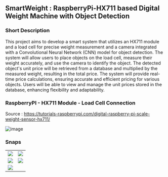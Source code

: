 ## SmartWeight : RaspberryPi-HX711 based Digital Weight Machine with Object Detection

### Short Description

This project aims to develop a smart system that utilizes an HX711 module and a load cell for precise weight measurement and a camera integrated with a Convolutional Neural Network (CNN) model for object detection. The system will allow users to place objects on the load cell, measure their weight accurately, and use the camera to identify the object. The detected object's unit price will be retrieved from a database and multiplied by the measured weight, resulting in the total price. The system will provide real-time price calculations, ensuring accurate and efficient pricing for various objects. Users will be able to view and manage the unit prices stored in the database, enhancing flexibility and adaptability. 

### RaspberryPI - HX711 Module - Load Cell Connection

Source : https://tutorials-raspberrypi.com/digital-raspberry-pi-scale-weight-sensor-hx711/

![image](https://github.com/Sajjad-Hossain-Talukder/SmartWeight-RaspberryPi-HX711-based-Digital-Weight-Machine-with-Object-Detection/assets/63524824/5882e4db-8aac-4193-af7f-1c1b6b415be3)


### Snaps

|||
|-----|---|
|<img src="images/WIN_20230525_15_14_10_Pro.jpg" >| <img src="images/WIN_20230525_15_15_18_Pro.jpg" >|
|<img src="images/WIN_20230525_15_15_42_Pro.jpg" >| <img src="images/WIN_20230525_15_15_47_Pro.jpg" >|
|<img src="images/WIN_20230525_15_15_59_Pro.jpg" >| |
